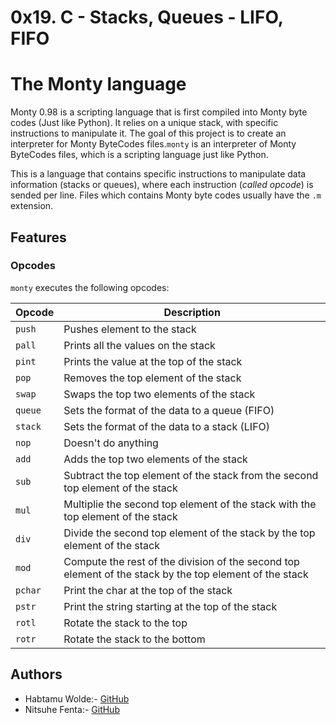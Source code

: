 # 0x19. C - Stacks, Queues - LIFO, FIFO

# The Monty language

Monty 0.98 is a scripting language that is first compiled into Monty byte codes (Just like Python). It relies on a unique stack, with specific instructions to manipulate it. The goal of this project is to create an interpreter for Monty ByteCodes files.`monty` is an interpreter of Monty ByteCodes files, which is a scripting language just like Python.

This is a language that contains specific instructions to manipulate data information (stacks or queues), where each instruction (*called opcode*) is sended per line. Files which contains Monty byte codes usually have the `.m` extension.

## Features
### Opcodes
`monty` executes the following opcodes:

| Opcode | Description |
| -------- | ----------- |
| `push` | Pushes element to the stack |
| `pall` | Prints all the values on the stack |
| `pint` | Prints the value at the top of the stack |
| `pop` | Removes the top element of the stack |
| `swap` | Swaps the top two elements of the stack |
| `queue` | Sets the format of the data to a queue (FIFO) |
| `stack` | Sets the format of the data to a stack (LIFO) |
| `nop` | Doesn't do anything |
| `add` | Adds the top two elements of the stack |
| `sub` | Subtract the top element of the stack from the second top element of the stack |
| `mul` | Multiplie the second top element of the stack with the top element of the stack |
| `div` | Divide the second top element of the stack by the top element of the stack |
| `mod` | Compute the rest of the division of the second top element of the stack by the top element of the stack |
| `pchar` | Print the char at the top of the stack |
| `pstr` | Print the string starting at the top of the stack |
| `rotl` | Rotate the stack to the top |
| `rotr` | Rotate the stack to the bottom |

## Authors
* Habtamu Wolde:- [GitHub](https://github.com/Habtwolde)
* Nitsuhe Fenta:- [GitHub](https://github.com/Nitsuhe)
